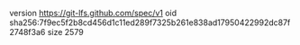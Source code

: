 version https://git-lfs.github.com/spec/v1
oid sha256:7f9ec5f2b8cd456d1c11ed289f7325b261e838ad17950422992dc87f2748f3a6
size 2579

